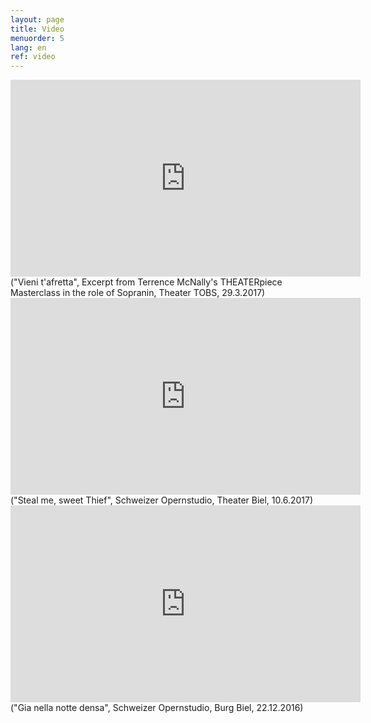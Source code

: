 ```yaml
---
layout: page
title: Video
menuorder: 5
lang: en
ref: video
---
```


<iframe width="560" height="315" src="https://www.youtube.com/embed/sLY3ZvDcqoQ" frameborder="0" allowfullscreen></iframe>
("Vieni t'afretta", Excerpt from Terrence McNally's THEATERpiece Masterclass in the role of Sopranin, Theater TOBS, 29.3.2017)

<iframe width="560" height="315" src="https://www.youtube.com/embed/vaDi6sax8W8" frameborder="0" allowfullscreen></iframe>
("Steal me, sweet Thief", Schweizer Opernstudio, Theater Biel, 10.6.2017)

<iframe width="560" height="315" src="https://www.youtube.com/embed/nexmYD17vok" frameborder="0" allowfullscreen></iframe>
("Gia nella notte densa", Schweizer Opernstudio, Burg Biel, 22.12.2016)

